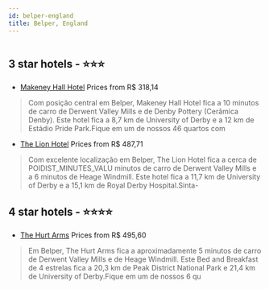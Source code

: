 ```yaml
---
id: belper-england
title: Belper, England
---
```


<center><img src="https://i.travelapi.com/hotels/24000000/23510000/23501700/23501653/835f9761_z.jpg" alt="" /></center>


##  3 star hotels - ⭐️⭐️⭐️

-    [Makeney Hall Hotel](https://www.hurb.com/br/aud/https://www.hurb.com/br/hotels/belper/makeney-hall-hotel-HT-FNBZ?cmp=18055) Prices from R$ 318,14
   > Com posição central em Belper, Makeney Hall Hotel fica a 10 minutos de carro de Derwent Valley Mills e de Denby Pottery (Cerâmica Denby).  Este hotel fica a 8,7 km de University of Derby e a 12 km de Estádio Pride Park.Fique em um de nossos 46 quartos com
-    [The Lion Hotel](https://www.hurb.com/br/aud/https://www.hurb.com/br/hotels/belper/the-lion-hotel-HT-BFLX?cmp=18055) Prices from R$ 487,71
   > Com excelente localização em Belper, The Lion Hotel fica a cerca de POIDIST_MINUTES_VALU minutos de carro de Derwent Valley Mills e a 6 minutos de Heage Windmill.  Este hotel fica a 11,7 km de University of Derby e a 15,1 km de Royal Derby Hospital.Sinta-

##  4 star hotels - ⭐️⭐️⭐️⭐️

-    [The Hurt Arms](https://www.hurb.com/br/aud/https://www.hurb.com/br/hotels/belper/the-hurt-arms-HT-UJV0?cmp=18055) Prices from R$ 495,60
   > Em Belper, The Hurt Arms fica a aproximadamente 5 minutos de carro de Derwent Valley Mills e de Heage Windmill.  Este Bed and Breakfast de 4 estrelas fica a 20,3 km de Peak District National Park e 21,4 km de University of Derby.Fique em um de nossos 6 qu
